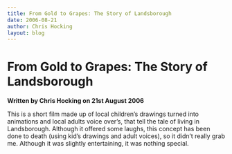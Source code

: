 ```yaml
---
title: From Gold to Grapes: The Story of Landsborough
date: 2006-08-21
author: Chris Hocking
layout: blog
---
```

# From Gold to Grapes: The Story of Landsborough

**Written by Chris Hocking on 21st August 2006**

This is a short film made up of local children’s drawings turned into animations and local adults voice over’s, that tell the tale of living in Landsborough. Although it offered some laughs, this concept has been done to death (using kid’s drawings and adult voices), so it didn’t really grab me. Although it was slightly entertaining, it was nothing special.